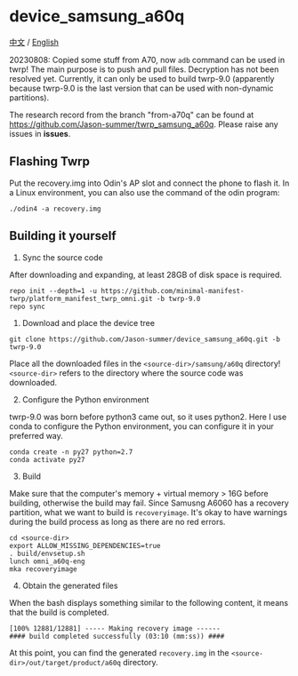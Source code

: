 # device_samsung_a60q

[中文](./README_CN.md) / [English](./README.md)

20230808: Copied some stuff from A70, now `adb` command can be used in twrp! The main purpose is to push and pull files. Decryption has not been resolved yet. Currently, it can only be used to build twrp-9.0 (apparently because twrp-9.0 is the last version that can be used with non-dynamic partitions).

The research record from the branch "from-a70q" can be found at https://github.com/Jason-summer/twrp_samsung_a60q. Please raise any issues in **issues**.

## Flashing Twrp

Put the recovery.img into Odin's AP slot and connect the phone to flash it. In a Linux environment, you can also use the command of the odin program:

```
./odin4 -a recovery.img
```

## Building it yourself

1. Sync the source code

After downloading and expanding, at least 28GB of disk space is required.

```
repo init --depth=1 -u https://github.com/minimal-manifest-twrp/platform_manifest_twrp_omni.git -b twrp-9.0
repo sync
```

1. Download and place the device tree

```
git clone https://github.com/Jason-summer/device_samsung_a60q.git -b twrp-9.0
```

Place all the downloaded files in the `<source-dir>/samsung/a60q` directory! `<source-dir>` refers to the directory where the source code was downloaded.

2. Configure the Python environment

twrp-9.0 was born before python3 came out, so it uses python2. Here I use conda to configure the Python environment, you can configure it in your preferred way.

```
conda create -n py27 python=2.7
conda activate py27
```

3. Build

Make sure that the computer's memory + virtual memory > 16G before building, otherwise the build may fail. Since Samusng A6060 has a recovery partition, what we want to build is `recoveryimage`. It's okay to have warnings during the build process as long as there are no red errors.

```
cd <source-dir>
export ALLOW_MISSING_DEPENDENCIES=true
. build/envsetup.sh
lunch omni_a60q-eng
mka recoveryimage
```

4. Obtain the generated files

When the bash displays something similar to the following content, it means that the build is completed.

```
[100% 12881/12881] ----- Making recovery image ------
#### build completed successfully (03:10 (mm:ss)) ####
```

At this point, you can find the generated `recovery.img` in the `<source-dir>/out/target/product/a60q` directory.

